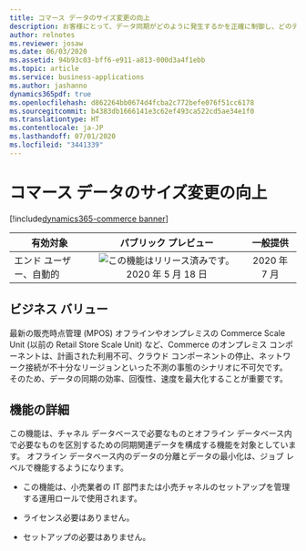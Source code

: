 ```yaml
---
title: コマース データのサイズ変更の向上
description: お客様にとって、データ同期がどのように発生するかを正確に制御し、どのデータをどこで同期するかを指定することが重要です。 特にオンプレミスのオフラインの最新の販売時点管理 (MPOS) データベースでは、同期されるデータとデータのサイズを管理することが不可欠です。 この機能セットにより、オフライン データベースと同期するデータを顧客が管理できるようにする機能が追加されます。
author: relnotes
ms.reviewer: josaw
ms.date: 06/03/2020
ms.assetid: 94b93c03-bff6-e911-a813-000d3a4f1ebb
ms.topic: article
ms.service: business-applications
ms.author: jashanno
dynamics365pdf: true
ms.openlocfilehash: d862264bb0674d4fcba2c772befe076f51cc6178
ms.sourcegitcommit: b4383db1666141e3c62ef493ca522cd5ae34e1f0
ms.translationtype: HT
ms.contentlocale: ja-JP
ms.lasthandoff: 07/01/2020
ms.locfileid: "3441339"
---
```

# <a name="commerce-data-sizing-improvements"></a>コマース データのサイズ変更の向上
[!include[dynamics365-commerce banner](../includes/dynamics365-commerce.md)]

| 有効対象    |  パブリック プレビュー | 一般提供 | 
| ---------- | :----------: |:----------: |
|エンド ユーザー、自動的|![この機能はリリース済みです。](/dynamics365-release-plan/media/green-checkmark.png "この機能はリリース済みです。") 2020 年 5 月 18 日| 2020 年 7 月|


## <a name="business-value"></a>ビジネス バリュー
<!-- bv start -->
最新の販売時点管理 (MPOS) オフラインやオンプレミスの Commerce Scale Unit (以前の Retail Store Scale Unit) など、Commerce のオンプレミス コンポーネントは、計画された利用不可、クラウド コンポーネントの停止、ネットワーク接続が不十分なリージョンといった不測の事態のシナリオに不可欠です。 そのため、データの同期の効率、回復性、速度を最大化することが重要です。
<!-- bv end -->



## <a name="feature-details"></a>機能の詳細
<!--feature detail start -->
この機能は、チャネル データベースで必要なものとオフライン データベース内で必要なものを区別するための同期関連データを構成する機能を対象としています。 オフライン データベース内のデータの分離とデータの最小化は、ジョブ レベルで機能するようになります。

- この機能は、小売業者の IT 部門または小売チャネルのセットアップを管理する運用ロールで使用されます。

- ライセンス必要はありません。

- セットアップの必要はありません。
<!--feature detail end -->









